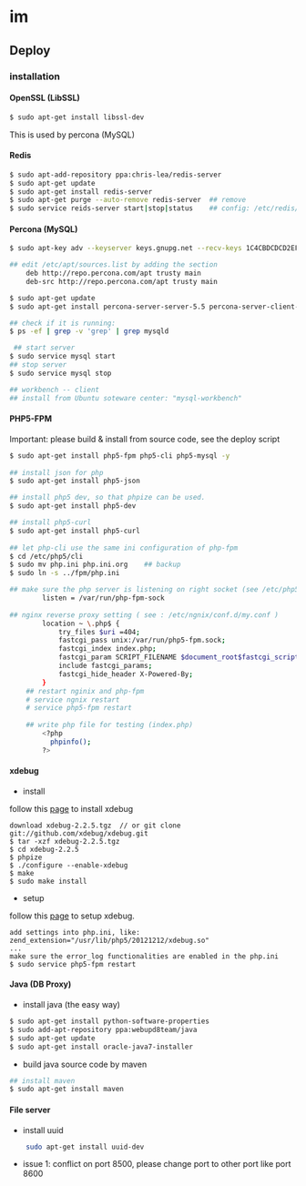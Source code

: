 im
==

## Deploy

### installation

#### OpenSSL (LibSSL)
``` bash
$ sudo apt-get install libssl-dev
```

This is used by percona (MySQL)

#### Redis
``` bash
$ sudo apt-add-repository ppa:chris-lea/redis-server
$ sudo apt-get update
$ sudo apt-get install redis-server
$ sudo apt-get purge --auto-remove redis-server  ## remove
$ sudo service reids-server start|stop|status    ## config: /etc/redis/redis.conf
```

#### Percona (MySQL)
``` bash
$ sudo apt-key adv --keyserver keys.gnupg.net --recv-keys 1C4CBDCDCD2EFD2A

## edit /etc/apt/sources.list by adding the section
    deb http://repo.percona.com/apt trusty main
    deb-src http://repo.percona.com/apt trusty main

$ sudo apt-get update
$ sudo apt-get install percona-server-server-5.5 percona-server-client-5.5

## check if it is running:
$ ps -ef | grep -v 'grep' | grep mysqld

 ## start server
$ sudo service mysql start
## stop server
$ sudo service mysql stop

## workbench -- client 
## install from Ubuntu soteware center: "mysql-workbench"
```

#### PHP5-FPM

Important: please build & install from source code, see the deploy script

``` bash
$ sudo apt-get install php5-fpm php5-cli php5-mysql -y
    
## install json for php
$ sudo apt-get install php5-json

## install php5 dev, so that phpize can be used.
$ sudo apt-get install php5-dev

## install php5-curl
$ sudo apt-get install php5-curl
    
## let php-cli use the same ini configuration of php-fpm
$ cd /etc/php5/cli
$ sudo mv php.ini php.ini.org    ## backup
$ sudo ln -s ../fpm/php.ini

## make sure the php server is listening on right socket (see /etc/php5/fpm/pool.d/www.conf)
        listen = /var/run/php-fpm-sock
    
## nginx reverse proxy setting ( see : /etc/ngnix/conf.d/my.conf )
        location ~ \.php$ {
            try_files $uri =404;
            fastcgi_pass unix:/var/run/php5-fpm.sock;
            fastcgi_index index.php;
            fastcgi_param SCRIPT_FILENAME $document_root$fastcgi_script_name;
            include fastcgi_params;
            fastcgi_hide_header X-Powered-By;
        }
    ## restart nginix and php-fpm
    # service ngnix restart
    # service php5-fpm restart
    
    ## write php file for testing (index.php)
        <?php
          phpinfo();
        ?>
```

#### xdebug

* install

follow this [page](http://xdebug.org/docs/install) to install xdebug

    download xdebug-2.2.5.tgz  // or git clone git://github.com/xdebug/xdebug.git
    $ tar -xzf xdebug-2.2.5.tgz
    $ cd xdebug-2.2.5
    $ phpize
    $ ./configure --enable-xdebug
    $ make
    $ sudo make install
    
* setup

follow this [page](http://hoarn.blog.51cto.com/1642678/1184441) to setup xdebug.

    add settings into php.ini, like:
    zend_extension="/usr/lib/php5/20121212/xdebug.so"
    ...
    make sure the error_log functionalities are enabled in the php.ini
    $ sudo service php5-fpm restart

    

#### Java (DB Proxy)

- install java (the easy way)

``` bash
$ sudo apt-get install python-software-properties
$ sudo add-apt-repository ppa:webupd8team/java
$ sudo apt-get update
$ sudo apt-get install oracle-java7-installer
```

- build java source code by maven

``` bash
## install maven
$ sudo apt-get install maven
```

#### File server

- install uuid

``` bash
    sudo apt-get install uuid-dev
```

- issue 1: conflict on port 8500, please change port to other port like port 8600

